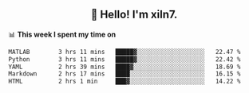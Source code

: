 <h2 align="center">👋 Hello! I'm xiln7.</h2>

📊 **This week I spent my time on**
<!--START_SECTION:waka-->

```txt
MATLAB        3 hrs 11 mins   █████▓░░░░░░░░░░░░░░░░░░░   22.47 %
Python        3 hrs 11 mins   █████▓░░░░░░░░░░░░░░░░░░░   22.42 %
YAML          2 hrs 39 mins   ████▓░░░░░░░░░░░░░░░░░░░░   18.69 %
Markdown      2 hrs 17 mins   ████░░░░░░░░░░░░░░░░░░░░░   16.15 %
HTML          2 hrs 1 min     ███▓░░░░░░░░░░░░░░░░░░░░░   14.22 %
```

<!--END_SECTION:waka-->


